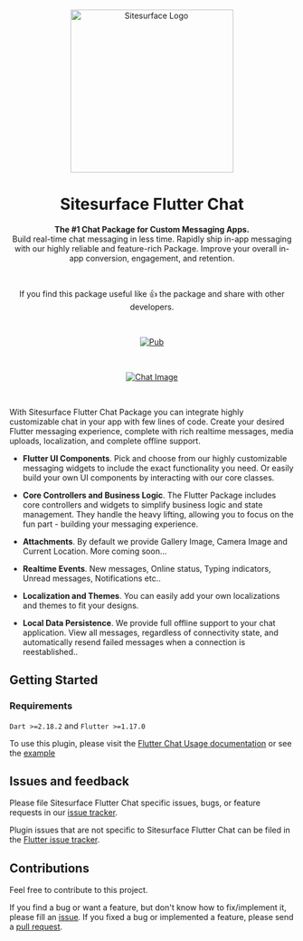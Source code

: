 <br>

<p align="center">
  <a href="https://sitesurface.com">
    <img src="https://res.cloudinary.com/sitesurface/image/upload/v1671124336/purple_black-01_n3em4w.png" width="288px" alt="Sitesurface Logo" />
  </a>
</p>

<h1 align="center">Sitesurface Flutter Chat</h1>

<p align="center">
  <strong>The #1 Chat Package for Custom Messaging Apps.</strong><br>
Build real-time chat messaging in less time. Rapidly ship in-app messaging with our highly reliable and feature-rich Package. Improve your overall in-app conversion, engagement, and retention.
</p>

<br>

<p align="center">
  If you find this package useful like 👍 the package and share with other developers.
</p>

<br>

<p align="center">
  <a href="https://pub.dartlang.org/packages/flutter_chat_ui">
    <img alt="Pub" src="https://img.shields.io/pub/v/sitesurface_flutter_chat" />
  </a>
</p>

<br>

<p align="center">
  <a href="https://sitesurface.com">
    <img alt="Chat Image" src="https://res.cloudinary.com/sitesurface/image/upload/v1671125561/Untitled_design_sure92.png" />
  </a>
</p>

<br>

With Sitesurface Flutter Chat Package you can integrate highly customizable chat in your app with few lines of code. Create your desired Flutter messaging experience, complete with rich realtime messages, media uploads, localization, and complete offline support.

- **Flutter UI Components**. Pick and choose from our highly customizable messaging widgets to include the exact functionality you need. Or easily build your own UI components by interacting with our core classes.

- **Core Controllers and Business Logic**. The Flutter Package includes core controllers and widgets to simplify business logic and state management. They handle the heavy lifting, allowing you to focus on the fun part - building your messaging experience.

- **Attachments**. By default we provide Gallery Image, Camera Image and Current Location. More coming soon...

- **Realtime Events**. New messages, Online status, Typing indicators, Unread messages, Notifications etc..

- **Localization and Themes**. You can easily add your own localizations and themes to fit your designs.

- **Local Data Persistence**. We provide full offline support to your chat application. View all messages, regardless of connectivity state, and automatically resend failed messages when a connection is reestablished..

## Getting Started

### Requirements

`Dart >=2.18.2` and `Flutter >=1.17.0`

To use this plugin, please visit the [Flutter Chat Usage documentation](https://sitesurface.com/docs/sitesurface-flutter-chat/) or see the [example](https://github.com/Sitesurface/sitesurface_flutter_chat/tree/main/example)

## Issues and feedback

Please file Sitesurface Flutter Chat specific issues, bugs, or feature requests in our [issue tracker](https://github.com/Sitesurface/sitesurface_flutter_chat/issues/new).

Plugin issues that are not specific to Sitesurface Flutter Chat can be filed in the [Flutter issue tracker](https://github.com/flutter/flutter/issues/new).

## Contributions

Feel free to contribute to this project.

If you find a bug or want a feature, but don't know how to fix/implement it, please fill an [issue](https://github.com/Sitesurface/sitesurface_flutter_chat/issues/new).
If you fixed a bug or implemented a feature, please send a [pull request](https://github.com/Sitesurface/sitesurface_flutter_chat/pulls).
